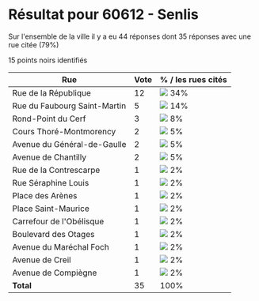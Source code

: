 # Résultat pour 60612 - Senlis

Sur l'ensemble de la ville il y a eu 44 réponses dont 35 réponses avec une rue citée (79%)

15 points noirs identifiés

| Rue | Vote | % / les rues cités|
|-----|------|-------------------|
| Rue de la République | 12 | <img src="../../img/bar_34.gif" />&nbsp;34%|
| Rue du Faubourg Saint-Martin | 5 | <img src="../../img/bar_14.gif" />&nbsp;14%|
| Rond-Point du Cerf | 3 | <img src="../../img/bar_8.gif" />&nbsp;8%|
| Cours Thoré-Montmorency | 2 | <img src="../../img/bar_5.gif" />&nbsp;5%|
| Avenue du Général-de-Gaulle | 2 | <img src="../../img/bar_5.gif" />&nbsp;5%|
| Avenue de Chantilly | 2 | <img src="../../img/bar_5.gif" />&nbsp;5%|
| Rue de la Contrescarpe | 1 | <img src="../../img/bar_2.gif" />&nbsp;2%|
| Rue Séraphine Louis | 1 | <img src="../../img/bar_2.gif" />&nbsp;2%|
| Place des Arènes | 1 | <img src="../../img/bar_2.gif" />&nbsp;2%|
| Place Saint-Maurice | 1 | <img src="../../img/bar_2.gif" />&nbsp;2%|
| Carrefour de l'Obélisque | 1 | <img src="../../img/bar_2.gif" />&nbsp;2%|
| Boulevard des Otages | 1 | <img src="../../img/bar_2.gif" />&nbsp;2%|
| Avenue du Maréchal Foch | 1 | <img src="../../img/bar_2.gif" />&nbsp;2%|
| Avenue de Creil | 1 | <img src="../../img/bar_2.gif" />&nbsp;2%|
| Avenue de Compiègne | 1 | <img src="../../img/bar_2.gif" />&nbsp;2%|
| **Total** | 35 | 100%|
